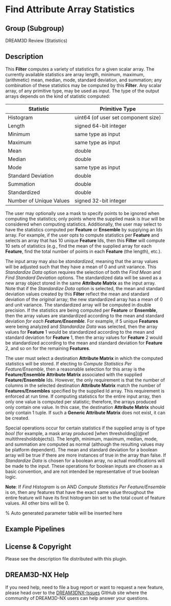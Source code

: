 # Find Attribute Array Statistics

## Group (Subgroup)

DREAM3D Review (Statistics)

## Description

This **Filter** computes a variety of statistics for a given scalar array.  The currently available statistics are array length, minimum, maximum, (arithmetic) mean, median, mode, standard deviation, and summation; any combination of these statistics may be computed by this **Filter**.  Any scalar array, of any primitive type, may be used as input.  The type of the output arrays depends on the kind of statistic computed:

| Statistic               | Primitive Type                      |
|-------------------------|-------------------------------------|
| Histogram               | uint64 (of user set component size) |
| Length                  | signed 64-bit integer               |
| Minimum                 | same type as input                  |
| Maximum                 | same type as input                  |
| Mean                    | double                              |
| Median                  | double                              |
| Mode                    | same type as input                  |
| Standard Deviation      | double                              |
| Summation               | double                              |
| Standardized            | double                              |
| Number of Unique Values | signed 32-bit integer               |

The user may optionally use a mask to specify points to be ignored when computing the statistics; only points where the supplied mask is *true* will be considered when computing statistics.  Additionally, the user may select to have the statistics computed per **Feature** or **Ensemble** by supplying an Ids array.  For example, if the user opts to compute statistics per **Feature** and selects an array that has 10 unique **Feature** Ids, then this **Filter** will compute 10 sets of statistics (e.g., find the mean of the supplied array for each **Feature**, find the total number of points in each **Feature** (the length), etc.).  

The input array may also be *standardized*, meaning that the array values will be adjusted such that they have a mean of 0 and unit variance.  This *Standardize Data* option requires the selection of both the *Find Mean* and *Find Standard Deviation* options.  The standardized data will be saved as a new array object stored in the same **Attribute Matrix** as the input array.  Note that if the *Standardize Data* option is selected, the mean and standard deviation values created by this **Filter** reflect the mean and standard deviation of the *original* array; the new standardized array has a mean of 0 and unit variance.  The standardized array will be computed in double precision.  If the statistics are being computed per **Feature** or **Ensemble**, then the array values are standardized according to the mean and standard deviation *for each **Feature/Ensemble***.  For example, if 5 unique **Features** were being analyzed and *Standardize Data* was selected, then the array values for **Feature** 1 would be standardized according to the mean and standard deviation for **Feature** 1, then the array values for **Feature** 2 would be standardized according to the mean and standard deviation for **Feature** 2, and so on for the remaining **Features**.  

The user must select a destination **Attribute Matrix** in which the computed statistics will be stored.  If electing to *Compute Statistics Per Feature/Ensemble*, then a reasonable selection for this array is the **Feature/Ensemble** **Attribute Matrix** associated with the supplied **Feature/Ensemble** Ids.  However, the only requirement is that the number of columns in the selected destination **Attribute Matrix** match the number of **Features/Ensembles** specified by the supplied Id array.  This requirement is enforced at run time.  If computing statistics for the entire input array, then only one value is computed per statistic; therefore, the arrays produced only contain one value.  In this case, the destination **Attribute Matrix** should only contain 1 tuple.  If such a **Generic Attribute Matrix** does not exist, it can be created.

Special operations occur for certain statistics if the supplied array is of type *bool* (for example, a mask array produced [when thresholding](@ref multithresholdobjects)).  The length, minimum, maximum, median, mode, and summation are computed as normal (although the resulting values may be platform dependent).  The mean and standard deviation for a boolean array will be true if there are more instances of true in the array than false.  If *Standardize Data* is chosen for a boolean array, no actual modifications will be made to the input.  These operations for boolean inputs are chosen as a basic convention, and are not intended be representative of true boolean logic.

**Note**: If *Find Histogram* is on AND *Compute Statistics Per Feature/Ensemble* is on, then any features that have the exact same value throughout the entire feature will have its first histogram bin set to the total count of feature values.  All other bins will be 0.

% Auto generated parameter table will be inserted here

## Example Pipelines

## License & Copyright

Please see the description file distributed with this plugin.

## DREAM3D-NX Help

If you need help, need to file a bug report or want to request a new feature, please head over to the [DREAM3DNX-Issues](https://github.com/BlueQuartzSoftware/DREAM3DNX-Issues) GItHub site where the community of DREAM3D-NX users can help answer your questions.
